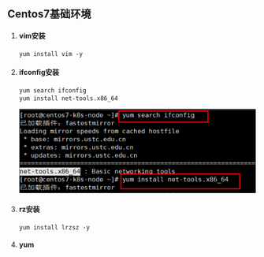 ## Centos7基础环境

1. #### vim安装 

   ```
   yum install vim -y
   ```

   

2. ####  ifconfig安装 

   ```
   yum search ifconfig
   yum install net-tools.x86_64
   ```

   ![vartar](centos7基础环境-pic/image-20210601160112393.png)

3. #### rz安装 

   ```
   yum install lrzsz -y
   ```

4. #### yum